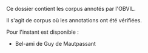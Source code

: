 
Ce dossier contient les corpus annotés par l'OBVIL.

Il s'agit de corpus où les annotations ont été vérifiées.

Pour l'instant est disponible : 

- Bel-ami de Guy de Mautpassant
